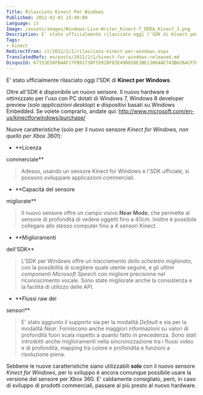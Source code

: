 ```yaml
---
Title: Rilasciato Kinect Per Windows
Published: 2012-02-01 15:40:00
Language: it
Image: /assets/images/Windows-Live-Writer_Kinect-f_DDEA_Kinect_3.png
Description: E' stato ufficialmente rilasciato oggi l'SDK di Kinect per Windows . Oltre all'SDK è disponibile un nuovo sensore. Il nuovo hardware è ottimizzato per l'uso con PC dotati di Windows 7, Windows 8 developer preview ( solo applicazioni desktop ) e dispositivi basati su Windows Embedded.
Tags:
- kinect
RedirectFrom: it/2012/2/1/rilasciato-kinect-per-windows.aspx
TranslatedRefs: en/posts/2012/2/1/kinect-for-windows-released.md
DisqusId: 67153E58FB4AF17FB91730F55928FD3E49D010E3BE13064AE743B626ACF59EAE
---
```

 E' stato ufficialmente rilasciato oggi l'SDK di **Kinect per Windows**.

Oltre all'SDK è disponibile un nuovo sensore. Il nuovo hardware è ottimizzato per l'uso con PC dotati di Windows 7, Windows 8 developer preview (*solo applicazioni desktop*) e dispositivi basati su Windows Embedded. Se volete comprarlo, andate qui: <a href="http://www.microsoft.com/en-us/kinectforwindows/purchase/" target="_blank">http://www.microsoft.com/en-us/kinectforwindows/purchase/</a>

Nuove caratteristiche (solo per il nuovo sensore *Kinect for Windows, non quello per Xbox 360!*):

*   <div style="text-align: justify;">**Licenza
commerciale**</div>

> Adesso, usando un sensore Kinect for Windows e l'SDK ufficiale, si possono sviluppare applicazioni commerciali.

*   <div style="text-align: justify;">**Capacità del sensore
migliorate**</div>

> Il nuovo sensore offre un campo visivo **Near Mode**, che permette al sensore di profondità di vedere oggetti fino a 40cm. Inoltre è possibile collegare allo stesso computer fino a 4 sensori Kinect.

*   <div style="text-align: justify;">**Miglioramenti
dell'SDK**</div>

> L'SDK per Windows offre un *tracciamento dello scheletro migliorato*,  con la possibilità di scegliere quale utente seguire, e gli ultimi *componenti Microsoft Speech* con migliore precisione nel riconoscimento vocale. Sono state migliorate anche la consistenza e la facilità di utilizzo delle API.

*   <div style="text-align: justify;">**Flussi raw dei
sensori**</div>

> E' stato aggiunto il supporto sia per la modalità *Default* e sia per la modalità *Near*. Forniscono anche maggiori informazioni su valori di profondità fuori scala rispetto a quanto fatto in precedenza. Sono stati introdotti anche miglioramenti nella sincronizzazione tra i flussi video e di profondità, mapping tra colore e profondità e funzioni a risoluzione piena. 

Sebbene le nuove caratteristiche siano utilizzabili **solo** con il nuovo sensore *Kinect for Windows*, per lo sviluppo è ancora comunque possibile usare la versione del sensore per Xbox 360. E' caldamente consigliato, però, in caso di sviluppo di prodotti commerciali, passare al più presto al nuovo hardware.